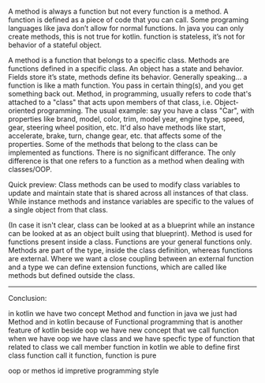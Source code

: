 
A method is always a function but not every function is a method. A function is defined as a piece of code that you can call.
Some programing languages like java don’t allow for normal functions. In java you can only create methods, this is not true for kotlin.
function is stateless, it’s not for behavior of a stateful object.

A method is a function that belongs to a specific class.
 Methods are functions defined in a specific class. An object has a state and behavior. Fields store it’s state, methods define its behavior.
 Generally speaking... a function is like a math function. You pass in certain thing(s), and you get something back out.
 Method, in programming, usually refers to code that's attached to a "class" that acts upon members of that class, i.e. Object-oriented programming. The usual example: say you have a class "Car", with properties like brand, model, color, trim, model year, engine type, speed, gear, steering wheel position, etc. It'd also have methods like start, accelerate, brake, turn, change gear, etc. that affects some of the properties. Some of the methods that belong to the class can be implemented as functions.
 There is no significant differance. The only difference is that one refers to a function as a method when dealing with classes/OOP.
 
 Quick preview: Class methods can be used to modify class variables to update and maintain state that is shared across all instances of that class. While instance methods and instance variables are specific to the values of a single object from that class.

(In case it isn't clear, class can be looked at as a blueprint while an instance can be looked at as an object built using that blueprint). Method is used for functions present inside a class. Functions are your general functions only.
Methods are part of the type, inside the class definition, whereas functions are external. Where we want a close coupling between an external function and a type we can define extension functions, which are called like methods but defined outside the class.

-----

Conclusion:

in kotlin we have two concept 
Method and function
in java we just had Method  and in kotlin because of Functional programming that is another feature of kotlin beside oop we have new concept that we call function
when we have oop  we have class and we have specfic type of function that related to class we call member function 
in kotlin we able to define first class function call it function, function is pure 

oop or methos id impretive programming style